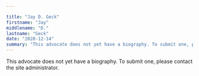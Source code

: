```yaml
---

title: "Jay D. Geck"
firstname: "Jay"
middlename: "D."
lastname: "Geck"
date: "2020-12-14"
summary: "This advocate does not yet have a biography. To submit one, please contact the site administrator."
---
```

This advocate does not yet have a biography. To submit one, please contact the site administrator.

